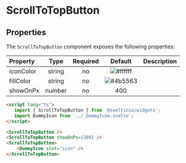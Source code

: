 # ScrollToTopButton

## Properties

The `ScrollToTopButton` component exposes the following properties:

| Property  | Type   | Required | Default                                                      | Description |
| :-------- | :----: | :------: | :----------------------------------------------------------: | :---------- |
| iconColor | string |    no    | ![#ffffff](https://via.placeholder.com/15/ffffff/ffffff.png) | |
| fillColor | string |    no    | ![#4b5563](https://via.placeholder.com/15/4b5563/4b5563.png) | |
| showOnPx  | number |    no    | 400                                                          | |

```html
<script lang="ts">
   import { ScrollToTopButton } from '@sveltinio/widgets';
   import DummyIcon from '../_DummyIcon.svelte';
</script>

<ScrollToTopButton />
<ScrollToTopButton showOnPx={200} />
<ScrollToTopButton>
    <DummyIcon slot="icon" />
</ScrollToTopButton>
```

